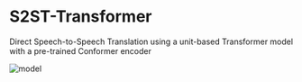 # S2ST-Transformer
Direct Speech-to-Speech Translation using a unit-based Transformer model with a pre-trained Conformer encoder

![model](https://github.com/sinarashidi/S2ST-Transformer/assets/97125780/88376e8a-63a0-49af-8972-5b1bad1e58ac)
